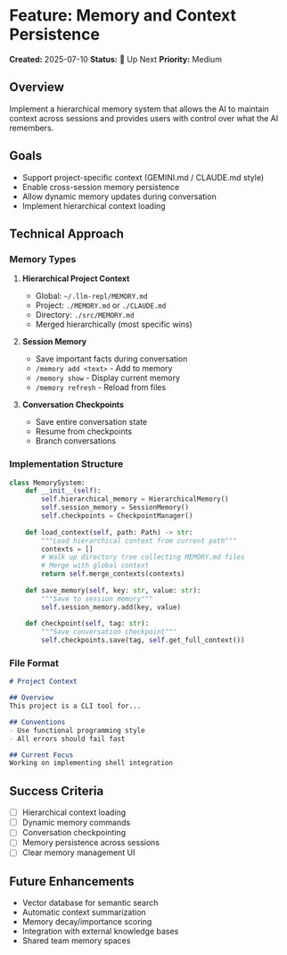 # Feature: Memory and Context Persistence

**Created:** 2025-07-10
**Status:** 🔴 Up Next
**Priority:** Medium

## Overview

Implement a hierarchical memory system that allows the AI to maintain context across sessions and provides users with control over what the AI remembers.

## Goals

- Support project-specific context (GEMINI.md / CLAUDE.md style)
- Enable cross-session memory persistence
- Allow dynamic memory updates during conversation
- Implement hierarchical context loading

## Technical Approach

### Memory Types

1. **Hierarchical Project Context**
   - Global: `~/.llm-repl/MEMORY.md`
   - Project: `./MEMORY.md` or `./CLAUDE.md`
   - Directory: `./src/MEMORY.md`
   - Merged hierarchically (most specific wins)

2. **Session Memory**
   - Save important facts during conversation
   - `/memory add <text>` - Add to memory
   - `/memory show` - Display current memory
   - `/memory refresh` - Reload from files

3. **Conversation Checkpoints**
   - Save entire conversation state
   - Resume from checkpoints
   - Branch conversations

### Implementation Structure

```python
class MemorySystem:
    def __init__(self):
        self.hierarchical_memory = HierarchicalMemory()
        self.session_memory = SessionMemory()
        self.checkpoints = CheckpointManager()
    
    def load_context(self, path: Path) -> str:
        """Load hierarchical context from current path"""
        contexts = []
        # Walk up directory tree collecting MEMORY.md files
        # Merge with global context
        return self.merge_contexts(contexts)
    
    def save_memory(self, key: str, value: str):
        """Save to session memory"""
        self.session_memory.add(key, value)
    
    def checkpoint(self, tag: str):
        """Save conversation checkpoint"""
        self.checkpoints.save(tag, self.get_full_context())
```

### File Format

```markdown
# Project Context

## Overview
This project is a CLI tool for...

## Conventions
- Use functional programming style
- All errors should fail fast

## Current Focus
Working on implementing shell integration
```

## Success Criteria

- [ ] Hierarchical context loading
- [ ] Dynamic memory commands
- [ ] Conversation checkpointing
- [ ] Memory persistence across sessions
- [ ] Clear memory management UI

## Future Enhancements

- Vector database for semantic search
- Automatic context summarization
- Memory decay/importance scoring
- Integration with external knowledge bases
- Shared team memory spaces
